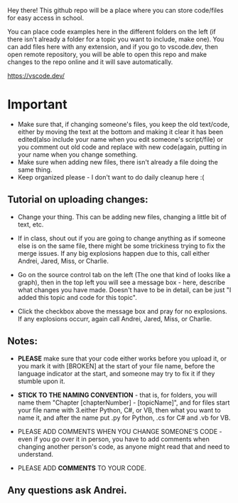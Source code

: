 Hey there! This github repo will be a place where you can store code/files for easy access in school. 

You can place code examples here in the different folders on the left (if there isn't already a folder for a topic you want to include, make one).
You can add files here with any extension, and if you go to vscode.dev, then open remote repository, you will be able to open this repo and make changes
    to the repo online and it will save automatically.

https://vscode.dev/

# Important
- Make sure that, if changing someone's files, you keep the old text/code, either by moving the text at the bottom and making it clear it has been edited(also include your name when you edit someone's script/file) or you comment out old code and replace with new code(again, putting in your name when you change something.
- Make sure when adding new files, there isn't already a file doing the same thing.
- Keep organized please - I don't want to do daily cleanup here :(


## Tutorial on uploading changes:

- Change your thing. This can be adding new files, changing a little bit of text, etc.

- If in class, shout out if you are going to change anything as if someone else is on the same file, there might be some trickiness trying to fix the merge issues. If any big explosions happen due to this, call either Andrei, Jared, Miss, or Charlie.

- Go on the source control tab on the left (The one that kind of looks like a graph), then in the top left you will see a message box - here, describe what changes you have made. Doesn't have to be in detail, can be just "I added this topic and code for this topic". 

- Click the checkbox above the message box and pray for no explosions. If any explosions occurr, again call Andrei, Jared, Miss, or Charlie.
    
## Notes:

- **PLEASE** make sure that your code either works before you upload it, or you mark it with [BROKEN] at the start of your file name, before the language indicator at the start, and someone may try to fix it if they stumble upon it.

- **STICK TO THE NAMING CONVENTION** - that is, for folders, you will name them "Chapter [chapterNumber] - [topicName]", and for files start your file name with 3.either Python, C#, or VB, then what you want to name it, and after the name put .py for Python, .cs for C# and .vb for VB.

- PLEASE ADD COMMENTS WHEN YOU CHANGE SOMEONE'S CODE - even if you go over it in person, you have to add comments when changing another person's code, as anyone might read that and need to understand.

- PLEASE ADD **COMMENTS** TO YOUR CODE.

## Any questions ask Andrei.